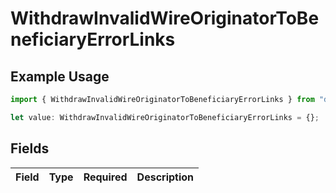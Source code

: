 # WithdrawInvalidWireOriginatorToBeneficiaryErrorLinks

## Example Usage

```typescript
import { WithdrawInvalidWireOriginatorToBeneficiaryErrorLinks } from "dwolla-typescript/models";

let value: WithdrawInvalidWireOriginatorToBeneficiaryErrorLinks = {};
```

## Fields

| Field       | Type        | Required    | Description |
| ----------- | ----------- | ----------- | ----------- |
